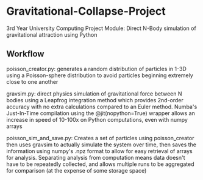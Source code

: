 # Gravitational-Collapse-Project
3rd Year University Computing Project Module: Direct N-Body simulation of gravitational attraction using Python

## Workflow
poisson_creator.py: generates a random distribution of particles in 1-3D using a Poisson-sphere distribution to avoid particles beginning extremely close to one another

gravsim.py: direct physics simulation of gravitational force between N bodies using a Leapfrog integration method which provides 2nd-order accuracy with no extra calculations compared to an Euler method. Numba's Just-In-Time compilation using the @jit(nopython=True) wrapper allows an increase in speed of 10-100x on Python computations, even with numpy arrays

poisson_sim_and_save.py: Creates a set of particles using poisson_creator then uses gravsim to actually simulate the system over time, then saves the information using numpy's .npz format to allow for easy retrieval of arrays for analysis. Separating analysis from computation means data doesn't have to be repeatedly collected, and allows multiple runs to be aggregated for comparison (at the expense of some storage space)
